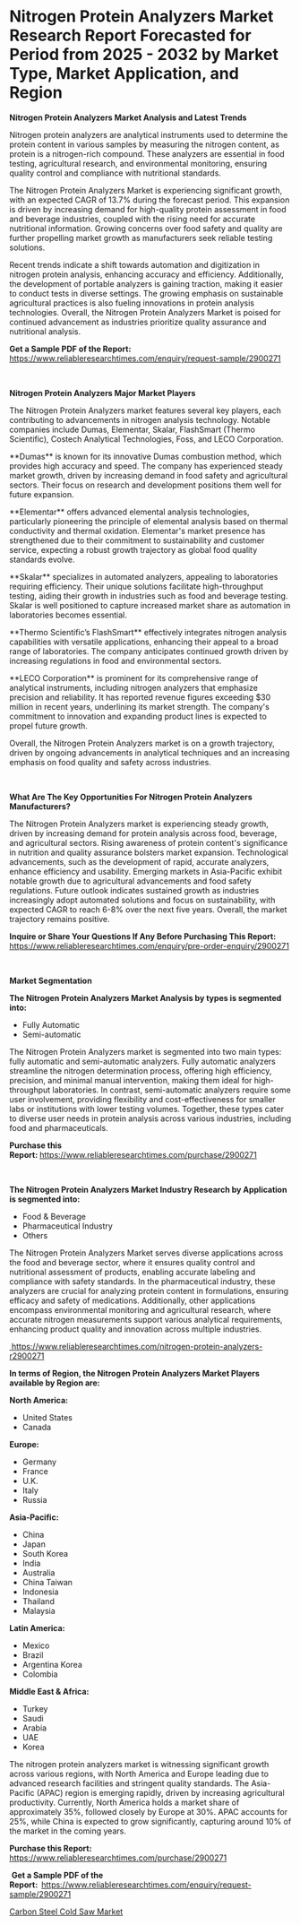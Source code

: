 <p><h1>Nitrogen Protein Analyzers Market Research Report Forecasted for Period from 2025 -  2032 by Market Type, Market Application, and Region</h1></p><p><strong>Nitrogen Protein Analyzers Market Analysis and Latest Trends</strong></p>
<p><p>Nitrogen protein analyzers are analytical instruments used to determine the protein content in various samples by measuring the nitrogen content, as protein is a nitrogen-rich compound. These analyzers are essential in food testing, agricultural research, and environmental monitoring, ensuring quality control and compliance with nutritional standards.</p><p>The Nitrogen Protein Analyzers Market is experiencing significant growth, with an expected CAGR of 13.7% during the forecast period. This expansion is driven by increasing demand for high-quality protein assessment in food and beverage industries, coupled with the rising need for accurate nutritional information. Growing concerns over food safety and quality are further propelling market growth as manufacturers seek reliable testing solutions.</p><p>Recent trends indicate a shift towards automation and digitization in nitrogen protein analysis, enhancing accuracy and efficiency. Additionally, the development of portable analyzers is gaining traction, making it easier to conduct tests in diverse settings. The growing emphasis on sustainable agricultural practices is also fueling innovations in protein analysis technologies. Overall, the Nitrogen Protein Analyzers Market is poised for continued advancement as industries prioritize quality assurance and nutritional analysis.</p></p>
<p><strong>Get a Sample PDF of the Report:&nbsp;</strong> <a href="https://www.reliableresearchtimes.com/enquiry/request-sample/2900271?utm_campaign=3560&utm_medium=2&utm_source=Github&utm_content=ia&utm_term=16032025&utm_id=nitrogen-protein-analyzers">https://www.reliableresearchtimes.com/enquiry/request-sample/2900271</a></p>
<p>&nbsp;</p>
<p><strong>Nitrogen Protein Analyzers Major Market Players</strong></p>
<p><p>The Nitrogen Protein Analyzers market features several key players, each contributing to advancements in nitrogen analysis technology. Notable companies include Dumas, Elementar, Skalar, FlashSmart (Thermo Scientific), Costech Analytical Technologies, Foss, and LECO Corporation. </p><p>**Dumas** is known for its innovative Dumas combustion method, which provides high accuracy and speed. The company has experienced steady market growth, driven by increasing demand in food safety and agricultural sectors. Their focus on research and development positions them well for future expansion.</p><p>**Elementar** offers advanced elemental analysis technologies, particularly pioneering the principle of elemental analysis based on thermal conductivity and thermal oxidation. Elementar's market presence has strengthened due to their commitment to sustainability and customer service, expecting a robust growth trajectory as global food quality standards evolve.</p><p>**Skalar** specializes in automated analyzers, appealing to laboratories requiring efficiency. Their unique solutions facilitate high-throughput testing, aiding their growth in industries such as food and beverage testing. Skalar is well positioned to capture increased market share as automation in laboratories becomes essential.</p><p>**Thermo Scientific’s FlashSmart** effectively integrates nitrogen analysis capabilities with versatile applications, enhancing their appeal to a broad range of laboratories. The company anticipates continued growth driven by increasing regulations in food and environmental sectors.</p><p>**LECO Corporation** is prominent for its comprehensive range of analytical instruments, including nitrogen analyzers that emphasize precision and reliability. It has reported revenue figures exceeding $30 million in recent years, underlining its market strength. The company's commitment to innovation and expanding product lines is expected to propel future growth.</p><p>Overall, the Nitrogen Protein Analyzers market is on a growth trajectory, driven by ongoing advancements in analytical techniques and an increasing emphasis on food quality and safety across industries.</p></p>
<p>&nbsp;</p>
<p><strong>What Are The Key Opportunities For Nitrogen Protein Analyzers Manufacturers?</strong></p>
<p><p>The Nitrogen Protein Analyzers market is experiencing steady growth, driven by increasing demand for protein analysis across food, beverage, and agricultural sectors. Rising awareness of protein content's significance in nutrition and quality assurance bolsters market expansion. Technological advancements, such as the development of rapid, accurate analyzers, enhance efficiency and usability. Emerging markets in Asia-Pacific exhibit notable growth due to agricultural advancements and food safety regulations. Future outlook indicates sustained growth as industries increasingly adopt automated solutions and focus on sustainability, with expected CAGR to reach 6-8% over the next five years. Overall, the market trajectory remains positive.</p></p>
<p><strong>Inquire or Share Your Questions If Any Before Purchasing This Report:</strong> <a href="https://www.reliableresearchtimes.com/enquiry/pre-order-enquiry/2900271?utm_campaign=3560&utm_medium=2&utm_source=Github&utm_content=ia&utm_term=16032025&utm_id=nitrogen-protein-analyzers">https://www.reliableresearchtimes.com/enquiry/pre-order-enquiry/2900271</a></p>
<p>&nbsp;</p>
<p><strong>Market Segmentation</strong></p>
<p><strong>The Nitrogen Protein Analyzers Market Analysis by types is segmented into:</strong></p>
<p><ul><li>Fully Automatic</li><li>Semi-automatic</li></ul></p>
<p><p>The Nitrogen Protein Analyzers market is segmented into two main types: fully automatic and semi-automatic analyzers. Fully automatic analyzers streamline the nitrogen determination process, offering high efficiency, precision, and minimal manual intervention, making them ideal for high-throughput laboratories. In contrast, semi-automatic analyzers require some user involvement, providing flexibility and cost-effectiveness for smaller labs or institutions with lower testing volumes. Together, these types cater to diverse user needs in protein analysis across various industries, including food and pharmaceuticals.</p></p>
<p><strong>Purchase this Report:&nbsp;</strong><a href="https://www.reliableresearchtimes.com/purchase/2900271?utm_campaign=3560&utm_medium=2&utm_source=Github&utm_content=ia&utm_term=16032025&utm_id=nitrogen-protein-analyzers">https://www.reliableresearchtimes.com/purchase/2900271</a></p>
<p>&nbsp;</p>
<p><strong>The Nitrogen Protein Analyzers Market Industry Research by Application is segmented into:</strong></p>
<p><ul><li>Food & Beverage</li><li>Pharmaceutical Industry</li><li>Others</li></ul></p>
<p><p>The Nitrogen Protein Analyzers Market serves diverse applications across the food and beverage sector, where it ensures quality control and nutritional assessment of products, enabling accurate labeling and compliance with safety standards. In the pharmaceutical industry, these analyzers are crucial for analyzing protein content in formulations, ensuring efficacy and safety of medications. Additionally, other applications encompass environmental monitoring and agricultural research, where accurate nitrogen measurements support various analytical requirements, enhancing product quality and innovation across multiple industries.</p></p>
<p><a href="https://www.reliableresearchtimes.com/nitrogen-protein-analyzers-r2900271?utm_campaign=3560&utm_medium=2&utm_source=Github&utm_content=ia&utm_term=16032025&utm_id=nitrogen-protein-analyzers">&nbsp;https://www.reliableresearchtimes.com/nitrogen-protein-analyzers-r2900271</a></p>
<p><strong>In terms of Region, the Nitrogen Protein Analyzers Market Players available by Region are:</strong></p>
<p>
    <p> <strong> North America: </strong>
        <ul>
            <li>United States</li>
            <li>Canada</li>
        </ul>
        </p> 
    <p> <strong> Europe: </strong>
        <ul>
            <li>Germany</li>
            <li>France</li>
            <li>U.K.</li>
            <li>Italy</li>
            <li>Russia</li>
        </ul>
        </p> 
    <p> <strong> Asia-Pacific: </strong>
        <ul>
            <li>China</li>
            <li>Japan</li>
            <li>South Korea</li>
            <li>India</li>
            <li>Australia</li>
            <li>China Taiwan</li>
            <li>Indonesia</li>
            <li>Thailand</li>
            <li>Malaysia</li>
        </ul>
        </p> 
    <p> <strong> Latin America: </strong>
        <ul>
            <li>Mexico</li>
            <li>Brazil</li>
            <li>Argentina Korea</li>
            <li>Colombia</li>
        </ul>
        </p> 
    <p> <strong> Middle East & Africa: </strong>
        <ul>
            <li>Turkey</li>
            <li>Saudi</li>
            <li>Arabia</li>
            <li>UAE</li>
            <li>Korea</li>
        </ul>
    </p>
    </p>
<p><p>The nitrogen protein analyzers market is witnessing significant growth across various regions, with North America and Europe leading due to advanced research facilities and stringent quality standards. The Asia-Pacific (APAC) region is emerging rapidly, driven by increasing agricultural productivity. Currently, North America holds a market share of approximately 35%, followed closely by Europe at 30%. APAC accounts for 25%, while China is expected to grow significantly, capturing around 10% of the market in the coming years.</p></p>
<p><strong>Purchase this Report: </strong><a href="https://www.reliableresearchtimes.com/purchase/2900271?utm_campaign=3560&utm_medium=2&utm_source=Github&utm_content=ia&utm_term=16032025&utm_id=nitrogen-protein-analyzers">https://www.reliableresearchtimes.com/purchase/2900271</a></p>
<p>&nbsp;<strong>Get a Sample PDF of the Report:&nbsp;&nbsp;</strong><a href="https://www.reliableresearchtimes.com/enquiry/request-sample/2900271?utm_campaign=3560&utm_medium=2&utm_source=Github&utm_content=ia&utm_term=16032025&utm_id=nitrogen-protein-analyzers">https://www.reliableresearchtimes.com/enquiry/request-sample/2900271</a></p>
<p><strong></strong></p>
<p><p><a href="https://github.com/sderolza/Market-Research-Report-List-1/blob/main/carbon-steel-cold-saw-market.md?utm_campaign=3560&utm_medium=2&utm_source=Github&utm_content=ia&utm_term=16032025&utm_id=nitrogen-protein-analyzers">Carbon Steel Cold Saw Market</a></p></p>